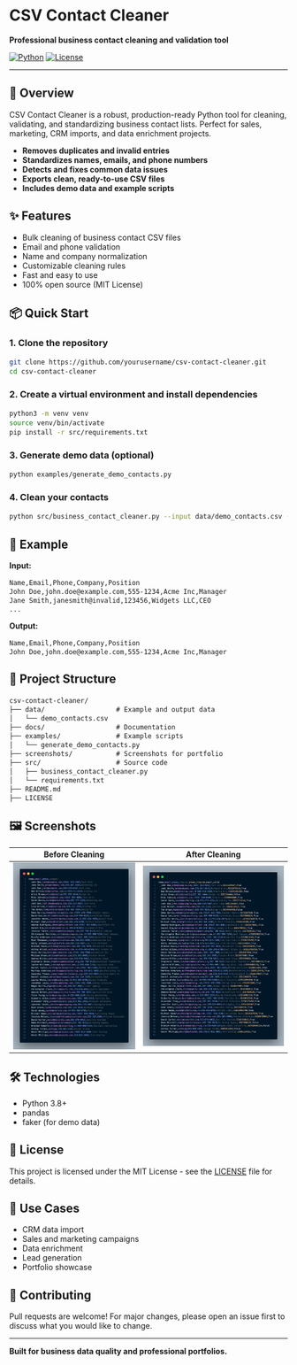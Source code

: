 # CSV Contact Cleaner

**Professional business contact cleaning and validation tool**

[![Python](https://img.shields.io/badge/Python-3.8+-blue.svg)](https://python.org)
[![License](https://img.shields.io/badge/License-MIT-green.svg)](LICENSE)

---

## 🚀 Overview

CSV Contact Cleaner is a robust, production-ready Python tool for cleaning, validating, and standardizing business contact lists. Perfect for sales, marketing, CRM imports, and data enrichment projects.

- **Removes duplicates and invalid entries**
- **Standardizes names, emails, and phone numbers**
- **Detects and fixes common data issues**
- **Exports clean, ready-to-use CSV files**
- **Includes demo data and example scripts**

## ✨ Features

- Bulk cleaning of business contact CSV files
- Email and phone validation
- Name and company normalization
- Customizable cleaning rules
- Fast and easy to use
- 100% open source (MIT License)

## 📦 Quick Start

### 1. Clone the repository
```bash
git clone https://github.com/yourusername/csv-contact-cleaner.git
cd csv-contact-cleaner
```

### 2. Create a virtual environment and install dependencies
```bash
python3 -m venv venv
source venv/bin/activate
pip install -r src/requirements.txt
```

### 3. Generate demo data (optional)
```bash
python examples/generate_demo_contacts.py
```

### 4. Clean your contacts
```bash
python src/business_contact_cleaner.py --input data/demo_contacts.csv --output data/cleaned_contacts.csv
```

## 📝 Example

**Input:**
```
Name,Email,Phone,Company,Position
John Doe,john.doe@example.com,555-1234,Acme Inc,Manager
Jane Smith,janesmith@invalid,123456,Widgets LLC,CEO
...
```

**Output:**
```
Name,Email,Phone,Company,Position
John Doe,john.doe@example.com,555-1234,Acme Inc,Manager
```

## 📂 Project Structure
```
csv-contact-cleaner/
├── data/                  # Example and output data
│   └── demo_contacts.csv
├── docs/                  # Documentation
├── examples/              # Example scripts
│   └── generate_demo_contacts.py
├── screenshots/           # Screenshots for portfolio
├── src/                   # Source code
│   ├── business_contact_cleaner.py
│   └── requirements.txt
├── README.md
├── LICENSE
```

## 🖼️ Screenshots

| Before Cleaning | After Cleaning |
|-----------------|---------------|
| ![Before](screenshots/03-csv-before-processing.png) | ![After](screenshots/04-csv-after-cleaning.png) |

## 🛠️ Technologies
- Python 3.8+
- pandas
- faker (for demo data)

## 📄 License

This project is licensed under the MIT License - see the [LICENSE](LICENSE) file for details.

## 💼 Use Cases
- CRM data import
- Sales and marketing campaigns
- Data enrichment
- Lead generation
- Portfolio showcase

## 🤝 Contributing
Pull requests are welcome! For major changes, please open an issue first to discuss what you would like to change.

---

**Built for business data quality and professional portfolios.**
